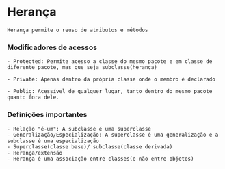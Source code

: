 
# Herança
    Herança permite o reuso de atributos e métodos
### Modificadores de acessos
    
    - Protected: Permite acesso a classe do mesmo pacote e em classe de diferente pacote, mas que seja subclasse(herança)
    
    - Private: Apenas dentro da própria classe onde o membro é declarado

    - Public: Acessível de qualquer lugar, tanto dentro do mesmo pacote quanto fora dele.
### Definições importantes
    - Relação "é-um": A subclasse é uma superclasse
    - Generalização/Especialização: A superclasse é uma generalização e a subclasse é uma especialização
    - Superclasse(classe base)/ subclasse(classe derivada)
    - Herança/extensão
    - Herança é uma associação entre classes(e não entre objetos)